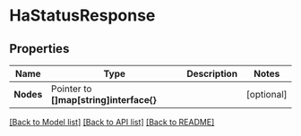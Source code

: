 # HaStatusResponse


## Properties

Name | Type | Description | Notes
------------ | ------------- | ------------- | -------------
**Nodes** | Pointer to **[]map[string]interface{}** |  | [optional] 





[[Back to Model list]](../README.md#documentation-for-models) [[Back to API list]](../README.md#documentation-for-api-endpoints) [[Back to README]](../README.md)


